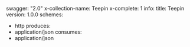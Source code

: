 swagger: "2.0"
x-collection-name: Teepin
x-complete: 1
info:
  title: Teepin
  version: 1.0.0
schemes:
- http
produces:
- application/json
consumes:
- application/json